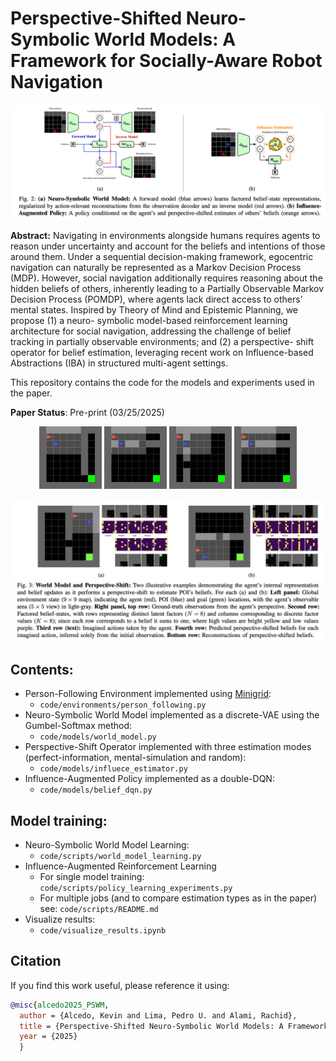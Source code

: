 # Perspective-Shifted Neuro-Symbolic World Models: A Framework for Socially-Aware Robot Navigation

<p align="center">
  <img src="figures/approach_archictecture.png" style="display: inline-block; height: auto;">
</p>

**Abstract:** Navigating in environments alongside humans requires agents to reason under uncertainty and account for the beliefs and intentions of those around them. Under a sequential decision-making framework, egocentric navigation can naturally be represented as a Markov Decision Process (MDP). However, social navigation additionally requires reasoning about the hidden beliefs of others, inherently leading to a Partially Observable Markov Decision Process (POMDP), where agents lack direct access to others’ mental states. Inspired by Theory of Mind and Epistemic Planning, we propose (1) a neuro- symbolic model-based reinforcement learning architecture for social navigation, addressing the challenge of belief tracking in partially observable environments; and (2) a perspective- shift operator for belief estimation, leveraging recent work on Influence-based Abstractions (IBA) in structured multi-agent settings.

This repository contains the code for the models and experiments used in the paper. 

**Paper Status**: Pre-print (03/25/2025)

<p align="center">
  <img src="figures/multi-agent__perspective-shift__181250_00.gif" width=100>
  <img src="figures/multi-agent__perspective-shift__669932_00.gif" width=100>
  <img src="figures/multi-agent__perspective-shift__733079_00.gif" width=100>
  <img src="figures/multi-agent__perspective-shift__421326_00.gif" width=100>
</p>

<p align="center">
  <img src="figures/representation_learning_results.png" style="display: inline-block; height: auto;">
</p>


## Contents:
- Person-Following Environment implemented using [Minigrid](https://minigrid.farama.org/): 
  - `code/environments/person_following.py`
- Neuro-Symbolic World Model implemented as a discrete-VAE using the Gumbel-Softmax method: 
  - `code/models/world_model.py`
- Perspective-Shift Operator implemented with three estimation modes (perfect-information, mental-simulation and random): 
  - `code/models/influece_estimator.py`
- Influence-Augmented Policy implemented as a double-DQN: 
  - `code/models/belief_dqn.py`

## Model training:
- Neuro-Symbolic World Model Learning: 
  - `code/scripts/world_model_learning.py`
- Influence-Augmented Reinforcement Learning
  - For single model training: `code/scripts/policy_learning_experiments.py` 
  - For multiple jobs (and to compare estimation types as in the paper) see: `code/scripts/README.md`
- Visualize results: 
  - `code/visualize_results.ipynb`

## Citation
If you find this work useful, please reference it using:

```bibtex
@misc{alcedo2025_PSWM,
  author = {Alcedo, Kevin and Lima, Pedro U. and Alami, Rachid},
  title = {Perspective-Shifted Neuro-Symbolic World Models: A Framework for Socially-Aware Robot Navigation},
  year = {2025}
  }
```